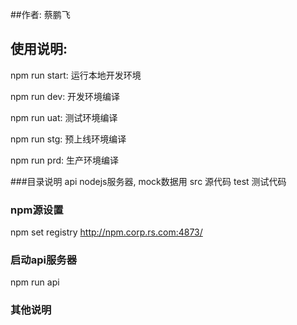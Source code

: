 ##作者: 蔡鹏飞

## 使用说明:
npm run start: 运行本地开发环境

npm run dev: 开发环境编译

npm run uat: 测试环境编译

npm run stg: 预上线环境编译

npm run prd: 生产环境编译

###目录说明
api nodejs服务器, mock数据用
src 源代码
test 测试代码

### npm源设置
npm set registry http://npm.corp.rs.com:4873/

### 启动api服务器
npm run api

### 其他说明
